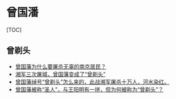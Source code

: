 # 曾国潘

[TOC]

## 曾剃头

* [曾国藩为什么要屠杀无辜的南京居民？](https://www.zhihu.com/question/359166759?utm_source=wechat_timeline)
* [湘军三次屠城，曾国藩变成了“曾剃头”](https://zhuanlan.zhihu.com/p/261061600)
* [曾国藩绰号“曾剃头”怎么来的，此战湘军屠杀十万人，河水染红。](https://zhuanlan.zhihu.com/p/261060627)
* [曾国藩被称“圣人”，与王阳明有一拼，但为何被称为“曾剃头”？](https://zhuanlan.zhihu.com/p/77514970)